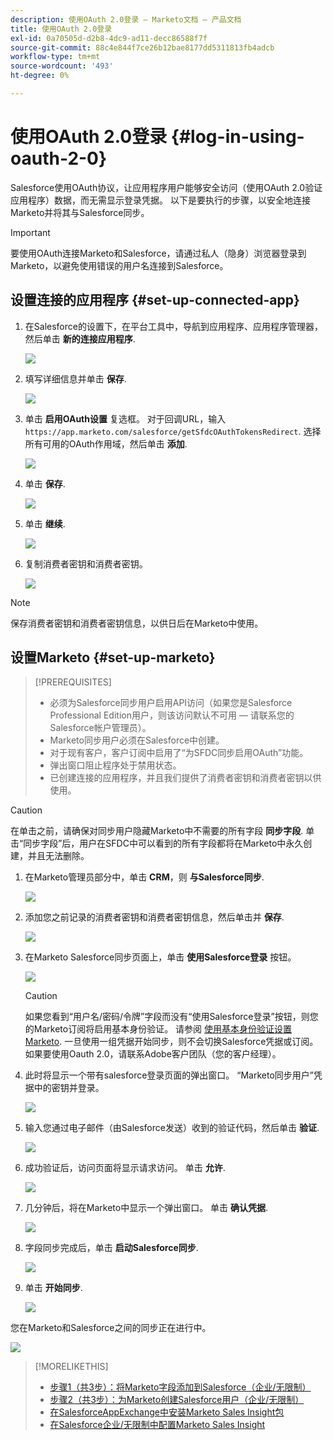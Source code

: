```yaml
---
description: 使用OAuth 2.0登录 — Marketo文档 — 产品文档
title: 使用OAuth 2.0登录
exl-id: 0a70505d-d2b8-4dc9-ad11-decc86588f7f
source-git-commit: 88c4e844f7ce26b12bae8177dd5311813fb4adcb
workflow-type: tm+mt
source-wordcount: '493'
ht-degree: 0%

---
```


# 使用OAuth 2.0登录 {#log-in-using-oauth-2-0}

Salesforce使用OAuth协议，让应用程序用户能够安全访问（使用OAuth 2.0验证应用程序）数据，而无需显示登录凭据。 以下是要执行的步骤，以安全地连接Marketo并将其与Salesforce同步。

>[!IMPORTANT]
>
>要使用OAuth连接Marketo和Salesforce，请通过私人（隐身）浏览器登录到Marketo，以避免使用错误的用户名连接到Salesforce。

## 设置连接的应用程序 {#set-up-connected-app}

1. 在Salesforce的设置下，在平台工具中，导航到应用程序、应用程序管理器，然后单击 **新的连接应用程序**.

   ![](assets/setting-up-oauth-2-1.png)

1. 填写详细信息并单击 **保存**.

   ![](assets/setting-up-oauth-2-2.png)

1. 单击 **启用OAuth设置** 复选框。 对于回调URL，输入 `https://app.marketo.com/salesforce/getSfdcOAuthTokensRedirect`. 选择所有可用的OAuth作用域，然后单击 **添加**.

   ![](assets/setting-up-oauth-2-3.png)

1. 单击 **保存**.

   ![](assets/setting-up-oauth-2-4.png)

1. 单击 **继续**.

   ![](assets/setting-up-oauth-2-5.png)

1. 复制消费者密钥和消费者密钥。

   ![](assets/setting-up-oauth-2-6.png)

>[!NOTE]
>
>保存消费者密钥和消费者密钥信息，以供日后在Marketo中使用。

## 设置Marketo {#set-up-marketo}

>[!PREREQUISITES]
>
>* 必须为Salesforce同步用户启用API访问（如果您是Salesforce Professional Edition用户，则该访问默认不可用 — 请联系您的Salesforce帐户管理员）。
>* Marketo同步用户必须在Salesforce中创建。
>* 对于现有客户，客户订阅中启用了“为SFDC同步启用OAuth”功能。
>* 弹出窗口阻止程序处于禁用状态。
>* 已创建连接的应用程序，并且我们提供了消费者密钥和消费者密钥以供使用。


>[!CAUTION]
>
>在单击之前，请确保对同步用户隐藏Marketo中不需要的所有字段 **同步字段**. 单击“同步字段”后，用户在SFDC中可以看到的所有字段都将在Marketo中永久创建，并且无法删除。

1. 在Marketo管理员部分中，单击 **CRM**，则 **与Salesforce同步**.

   ![](assets/setting-up-oauth-2-7.png)

1. 添加您之前记录的消费者密钥和消费者密钥信息，然后单击并 **保存**.

   ![](assets/setting-up-oauth-2-8.png)

1. 在Marketo Salesforce同步页面上，单击 **使用Salesforce登录** 按钮。

   ![](assets/setting-up-oauth-2-9.png)

   >[!CAUTION]
   >
   >如果您看到“用户名/密码/令牌”字段而没有“使用Salesforce登录”按钮，则您的Marketo订阅将启用基本身份验证。 请参阅 [使用基本身份验证设置Marketo](/help/marketo/product-docs/crm-sync/salesforce-sync/setup/enterprise-unlimited-edition/step-3-of-3-connect-marketo-and-salesforce-enterprise-unlimited.md). 一旦使用一组凭据开始同步，则不会切换Salesforce凭据或订阅。 如果要使用Oauth 2.0，请联系Adobe客户团队（您的客户经理）。

1. 此时将显示一个带有salesforce登录页面的弹出窗口。 “Marketo同步用户”凭据中的密钥并登录。

   ![](assets/setting-up-oauth-2-10.png)

1. 输入您通过电子邮件（由Salesforce发送）收到的验证代码，然后单击 **验证**.

   ![](assets/setting-up-oauth-2-11.png)

1. 成功验证后，访问页面将显示请求访问。 单击 **允许**.

   ![](assets/setting-up-oauth-2-12.png)

1. 几分钟后，将在Marketo中显示一个弹出窗口。 单击 **确认凭据**.

   ![](assets/setting-up-oauth-2-13.png)

1. 字段同步完成后，单击 **启动Salesforce同步**.

   ![](assets/setting-up-oauth-2-14.png)

1. 单击 **开始同步**.

   ![](assets/setting-up-oauth-2-15.png)

您在Marketo和Salesforce之间的同步正在进行中。

![](assets/setting-up-oauth-2-16.png)

>[!MORELIKETHIS]
>
>* [步骤1（共3步）：将Marketo字段添加到Salesforce（企业/无限制）](/help/marketo/product-docs/crm-sync/salesforce-sync/setup/enterprise-unlimited-edition/step-1-of-3-add-marketo-fields-to-salesforce-enterprise-unlimited.md)
>* [步骤2（共3步）：为Marketo创建Salesforce用户（企业/无限制）](/help/marketo/product-docs/crm-sync/salesforce-sync/setup/enterprise-unlimited-edition/step-2-of-3-create-a-salesforce-user-for-marketo-enterprise-unlimited.md)
>* [在SalesforceAppExchange中安装Marketo Sales Insight包](/help/marketo/product-docs/marketo-sales-insight/msi-for-salesforce/installation/install-marketo-sales-insight-package-in-salesforce-appexchange.md)
>* [在Salesforce企业/无限制中配置Marketo Sales Insight](/help/marketo/product-docs/marketo-sales-insight/msi-for-salesforce/configuration/configure-marketo-sales-insight-in-salesforce-enterprise-unlimited.md)

